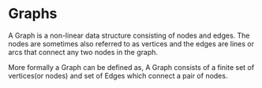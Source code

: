 # Graphs
A Graph is a non-linear data structure consisting of nodes and edges. The nodes are sometimes also referred to as vertices and the edges are lines or arcs 
that connect any two nodes in the graph. 

More formally a Graph can be defined as,
A Graph consists of a finite set of vertices(or nodes) and set of Edges which connect a pair of nodes.

